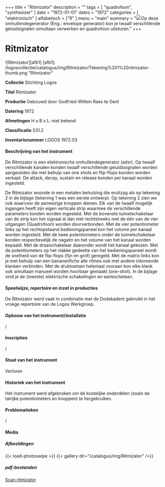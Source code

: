 ﻿+++
title = "Ritmizator"
description = ""
tags = [ "quadrofoon", "synthesizer"
]
date = "1972-01-01"
dates = "1972"
categories = [ "elektronisch"
]
alfabetisch = ["R"
]
menu = "main"
summary = "<a href='/logoscollectie/catalogus/1972/ritmizator'><img src='/logoscollectie/catalogus/img/Ritmizator/Tekening%201%20ritmizator-thumb.png'></a>Op deze omhullendegenerator (Eng.: envelope generator) kon je twaalf verschillende geluidsignalen simultaan verwerken en quadrofoon uitsturen."
+++

# Ritmizator

![Ritmizator][afb1]
[afb1]: /logoscollectie/catalogus/img/Ritmizator/Tekening%201%20ritmizator-thumb.png "Ritmizator"

**Collectie**
Stichting Logos

**Titel**
Ritmizator

**Productie**
Gebouwd door Godfried-Willem Raes te Gent

**Datering**
1972 

**Afmetingen**
H x B x L: niet bekend

**Classificatie**
531.2

**Inventarisnummer**
LOGOS 1972.03

#### Beschrijving van het instrument
De Ritmizator is een elektronische omhullendegenerator (adsr). Op twaalf verschillende kanalen konden twaalf verschillende geluidssignalen worden aangesloten die met behulp van one shots en flip-flops konden worden verkapt. De attack, decay, sustain en release konden per kanaal worden ingesteld. 


De Ritmizator woonde in een metalen behuizing die eruitzag als op tekening 2 in de bijlage (tekening 1 was een eerste ontwerp). Op tekening 2 zien we ook waarvoor de aanwezige knoppen dienen. Elk van de twaalf mogelijk ingangen heeft zijn eigen verticale strip waarmee de verschillende parameters konden worden ingesteld. Met de bovenste tuimelschakelaar van de strip kon het signaal al dan niet rechtstreeks met de één van de vier uitgangen (Quadrofoon) worden doorverbonden. Met de vier potentiometer links op het rechtopstaand bedieningspaneel kon het volume per kanaal worden ingesteld. Met de twee potentiometers onder de tuimelschakelaar konden respectievelijk de nagalm en het volume van het kanaal worden bepaald. Met de draaischakelaar daaronder wordt het kanaal gekozen. Met de potentiometers op het vlakke gedeelte van het bedieningspaneel wordt de snelheid van de flip-flops (fijn en grof) geregeld. Met de matrix links kon je met behulp van een bananenfiche alle ritmes ook met andere inkomende klanken verbinden. Met de druktoetsen helemaal vooraan kon elke klank ook simultaan manueel worden hoorbaar gemaakt (one-shot). In de bijlage vind je de (meeste) elektrische schakelingen en werkschetsen.


#### Speelwijze, repertoire en inzet in producties
De Ritmizator werd vaak in combinatie met de Dodekadent gebruikt in het vroege repertoire van de Logos Werkgroep. 

#### Opbouw van het instrument/installatie
/

#### Inscripties
/

#### Staat van het instrument
Verloren

#### Historiek van het instrument
Het instrument werd afgebroken om de kostelijke onderdelen (zoals de talrijke potentiometers en knoppen) te hergebruiken.

#### Problematieken
/

#### Media
##### Afbeeldingen
{{< load-photoswipe >}}
{{< gallery dir="/catalogus/img/Ritmizator" />}}

##### pdf-bestanden
[Scan ritmizator](/logoscollectie/catalogus/pdf/Ritmizator/Scan%20ritmizator.pdf)
